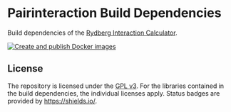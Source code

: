 # Pairinteraction Build Dependencies

Build dependencies of the [Rydberg Interaction Calculator](https://github.com/pairinteraction/pairinteraction).

[![Create and publish Docker images](https://github.com/pairinteraction/pairinteraction-build-dependencies/actions/workflows/docker.yml/badge.svg)](https://github.com/pairinteraction/pairinteraction-build-dependencies/actions/workflows/docker.yml)

## License

The repository is licensed under the [GPL v3](https://www.gnu.org/licenses/gpl-3.0.html). For the libraries contained in the build dependencies, the individual licenses apply. Status badges are provided by https://shields.io/.
